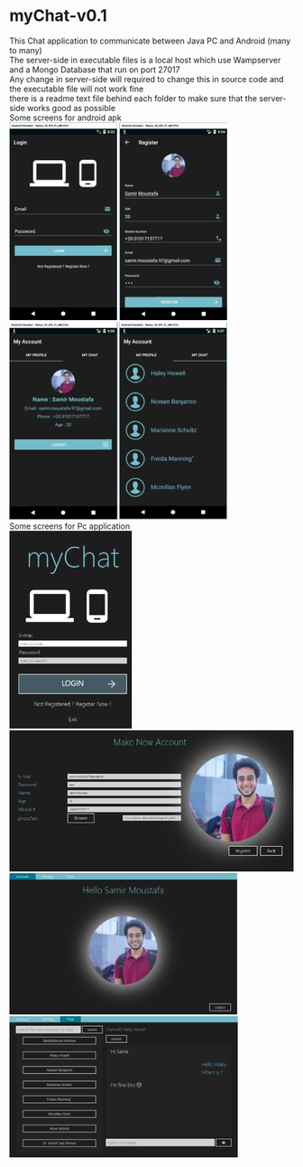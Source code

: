 # myChat-v0.1
This Chat application to communicate between Java PC and Android (many to many)<br/>
The server-side in executable files is a local host which use Wampserver and a Mongo Database that run on port 27017<br/>
Any change in server-side will required to change this in source code and the executable file will not work fine<br/>
there is a readme text file behind each folder to make sure that the server-side works good as possible<br/>
Some screens for android apk
<br/>
<img src="https://github.com/SamirMoustafa/myChat-v0.1/blob/8f45af85a2b3505012db76d0c70e005466763bdf/Screens/Mob%231.png?raw=true" height="350"/>
<img src="https://github.com/SamirMoustafa/myChat-v0.1/blob/8f45af85a2b3505012db76d0c70e005466763bdf/Screens/Mob%232.png?raw=true" height="350"/>
<img src="https://github.com/SamirMoustafa/myChat-v0.1/blob/8f45af85a2b3505012db76d0c70e005466763bdf/Screens/Mob%233.png?raw=true" height="350"/>
<img src="https://github.com/SamirMoustafa/myChat-v0.1/blob/8f45af85a2b3505012db76d0c70e005466763bdf/Screens/Mob%234.png?raw=true" height="350"/>
<br/>
Some screens for Pc application
<br/>
<img src="https://github.com/SamirMoustafa/myChat-v0.1/blob/8f45af85a2b3505012db76d0c70e005466763bdf/Screens/Pc%231.png?raw=true" height="350"/>
<img src="https://github.com/SamirMoustafa/myChat-v0.1/blob/8f45af85a2b3505012db76d0c70e005466763bdf/Screens/Pc%232.png?raw=true" height="250"/>
<img src="https://github.com/SamirMoustafa/myChat-v0.1/blob/8f45af85a2b3505012db76d0c70e005466763bdf/Screens/Pc%233.png?raw=true" height="250"/>
<img src="https://github.com/SamirMoustafa/myChat-v0.1/blob/8f45af85a2b3505012db76d0c70e005466763bdf/Screens/Pc%234.png?raw=true" height="250"/>
